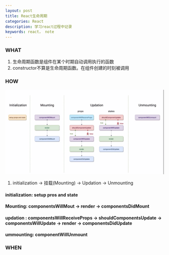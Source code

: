 ```yaml
---
layout: post
title: React生命周期
categories: React
description: 学习react过程中记录
keywords: react， note
---
```

### WHAT 
1. 生命周期函数是组件在某个时期自动调用执行的函数
2. constructor不算是生命周期函数。在组件创建的时刻被调用

### HOW
![生命周期图片](/images/life_circle.png)
1. initialization -> 挂载(Mounting) -> Updation -> Unmounting 
 
#### initialization: setup pros and state
#### Mounting: componentsWillMout -> render -> componentsDidMount
#### updation : componentsWillReceiveProps -> shouldComponentsUpdate -> componentsWillUpdate -> render -> componentsDidUpdate 
#### ummounting: componentWillUnmount

### WHEN
